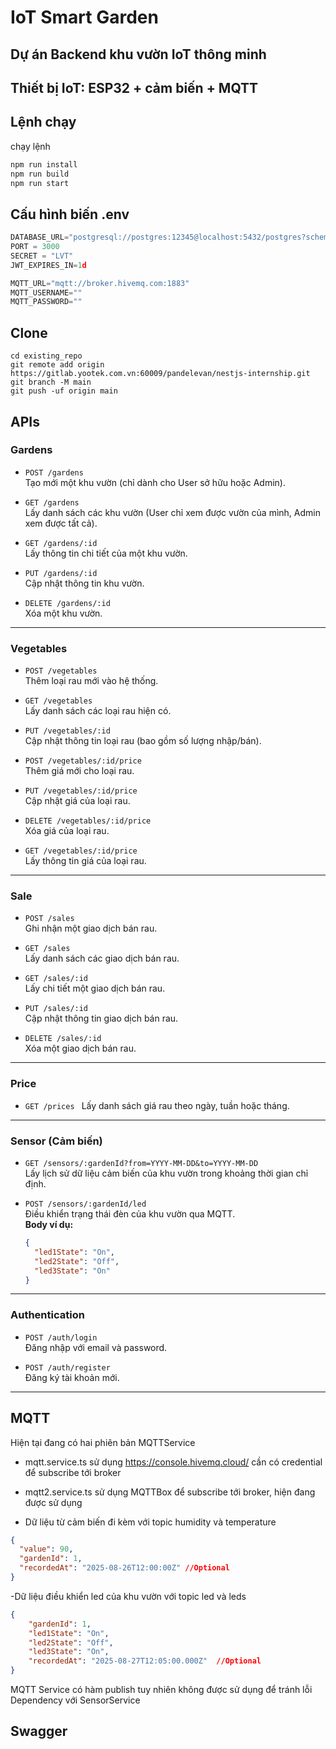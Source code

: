 # IoT Smart Garden

## Dự án Backend khu vườn IoT thông minh

## Thiết bị IoT: ESP32 + cảm biến + MQTT

## Lệnh chạy

chạy lệnh 

```bash
npm run install
npm run build
npm run start
```

## Cấu hình biến .env

```typescript
DATABASE_URL="postgresql://postgres:12345@localhost:5432/postgres?schema=public"
PORT = 3000
SECRET = "LVT"
JWT_EXPIRES_IN=1d

MQTT_URL="mqtt://broker.hivemq.com:1883"
MQTT_USERNAME=""
MQTT_PASSWORD=""
```

## Clone 
```
cd existing_repo
git remote add origin https://gitlab.yootek.com.vn:60009/pandelevan/nestjs-internship.git
git branch -M main
git push -uf origin main
```

## APIs
### Gardens

- `POST /gardens`  
  Tạo mới một khu vườn (chỉ dành cho User sở hữu hoặc Admin).

- `GET /gardens`  
  Lấy danh sách các khu vườn (User chỉ xem được vườn của mình, Admin xem được tất cả).

- `GET /gardens/:id`  
  Lấy thông tin chi tiết của một khu vườn.

- `PUT /gardens/:id`  
  Cập nhật thông tin khu vườn.

- `DELETE /gardens/:id`  
  Xóa một khu vườn.

---

### Vegetables

- `POST /vegetables`  
  Thêm loại rau mới vào hệ thống.

- `GET /vegetables`  
  Lấy danh sách các loại rau hiện có.

- `PUT /vegetables/:id`  
  Cập nhật thông tin loại rau (bao gồm số lượng nhập/bán).

- `POST /vegetables/:id/price`  
  Thêm giá mới cho loại rau.

- `PUT /vegetables/:id/price`  
  Cập nhật giá của loại rau.

- `DELETE /vegetables/:id/price`  
  Xóa giá của loại rau.

- `GET /vegetables/:id/price`  
  Lấy thông tin giá của loại rau.

---

### Sale

- `POST /sales`  
  Ghi nhận một giao dịch bán rau.

- `GET /sales`  
  Lấy danh sách các giao dịch bán rau.

- `GET /sales/:id`  
  Lấy chi tiết một giao dịch bán rau.

- `PUT /sales/:id`  
  Cập nhật thông tin giao dịch bán rau.

- `DELETE /sales/:id`  
  Xóa một giao dịch bán rau.

---

### Price

- `GET /prices `
  Lấy danh sách giá rau theo ngày, tuần hoặc tháng.
---

### Sensor (Cảm biến)

- `GET /sensors/:gardenId?from=YYYY-MM-DD&to=YYYY-MM-DD`  
  Lấy lịch sử dữ liệu cảm biến của khu vườn trong khoảng thời gian chỉ định.

- `POST /sensors/:gardenId/led`  
  Điều khiển trạng thái đèn của khu vườn qua MQTT.  
  **Body ví dụ:**  
  ```json
  {
    "led1State": "On",
    "led2State": "Off",
    "led3State": "On"
  }
  ```

---

### Authentication

- `POST /auth/login`  
  Đăng nhập với email và password.

- `POST /auth/register`  
  Đăng ký tài khoản mới.

---

## MQTT
Hiện tại đang có hai phiên bản MQTTService
- mqtt.service.ts sử dụng https://console.hivemq.cloud/ cần có credential để subscribe tới broker

- mqtt2.service.ts sử dụng MQTTBox để subscribe tới broker, hiện đang được sử dụng

- Dữ liệu từ cảm biến đi kèm với topic humidity và temperature
```json
{
  "value": 90,
  "gardenId": 1,
  "recordedAt": "2025-08-26T12:00:00Z" //Optional
}
```

-Dữ liệu điều khiển led của khu vườn với topic led và leds
```json
{
    "gardenId": 1,
    "led1State": "On",
    "led2State": "Off",
    "led3State": "On",
    "recordedAt": "2025-08-27T12:05:00.000Z"  //Optional
}
```

MQTT Service có hàm publish tuy nhiên không được sử dụng để tránh lỗi Dependency với SensorService

## Swagger
